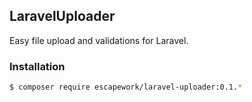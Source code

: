 ## LaravelUploader

Easy file upload and validations for Laravel.

### Installation

```sh
$ composer require escapework/laravel-uploader:0.1.*
```
